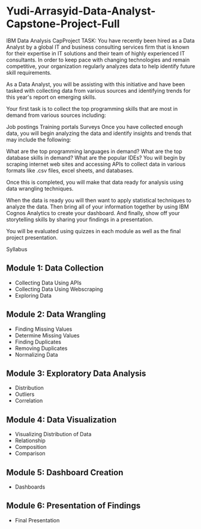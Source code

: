# Yudi-Arrasyid-Data-Analyst-Capstone-Project-Full
IBM Data Analysis CapProject TASK: You have recently been hired as a Data Analyst by a global IT and business consulting services firm that is known for their expertise in IT solutions and their team of highly experienced IT consultants.
In order to keep pace with changing technologies and remain competitive, your organization regularly analyzes data to help identify future skill requirements.

As a Data Analyst, you will be assisting with this initiative and have been tasked with collecting data from various sources and identifying trends for this year's report on emerging skills.

Your first task is to collect the top programming skills that are most in demand from various sources including:

Job postings Training portals Surveys Once you have collected enough data, you will begin analyzing the data and identify insights and trends that may include the following:

What are the top programming languages in demand? What are the top database skills in demand? What are the popular IDEs? You will begin by scraping internet web sites and accessing APIs to collect data in various formats like .csv files, excel sheets, and databases.

Once this is completed, you will make that data ready for analysis using data wrangling techniques.

When the data is ready you will then want to apply statistical techniques to analyze the data.
Then bring all of your information together by using IBM Cognos Analytics to create your dashboard. And finally, show off your storytelling skills by sharing your findings in a presentation.

You will be evaluated using quizzes in each module as well as the final project presentation.

Syllabus
## Module 1: Data Collection
- Collecting Data Using APIs
- Collecting Data Using Webscraping
- Exploring Data
## Module 2: Data Wrangling
- Finding Missing Values
- Determine Missing Values
- Finding Duplicates
- Removing Duplicates
- Normalizing Data
## Module 3: Exploratory Data Analysis
- Distribution
- Outliers
- Correlation
## Module 4: Data Visualization
- Visualizing Distribution of Data
- Relationship
- Composition
- Comparison
## Module 5: Dashboard Creation
- Dashboards
## Module 6: Presentation of Findings
- Final Presentation
